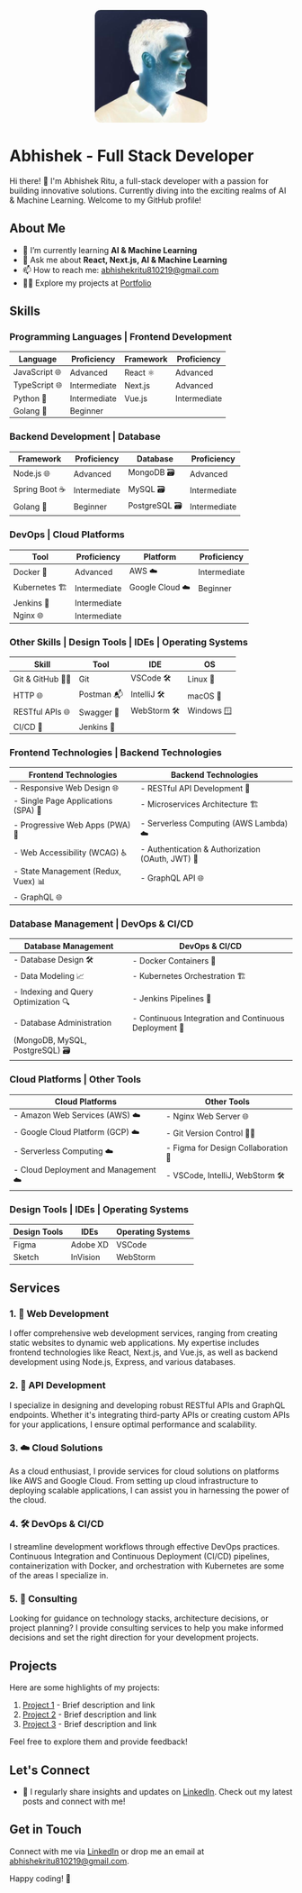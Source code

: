<!-- Centered Image at the Top -->
<p align="center">
  <img src="abhishek.jpeg" alt="Abhishek Ritu" width="200" style="border-radius: 10px; filter: invert(100%);"/>
</p>

# Abhishek - Full Stack Developer

Hi there! 👋 I'm Abhishek Ritu, a full-stack developer with a passion for building innovative solutions. Currently diving into the exciting realms of AI & Machine Learning. Welcome to my GitHub profile!

## About Me

- 🌱 I’m currently learning **AI & Machine Learning**
- 💬 Ask me about **React, Next.js, AI & Machine Learning**
- 📫 How to reach me: [abhishekritu810219@gmail.com](mailto:abhishekritu810219@gmail.com)
- 👨‍💻 Explore my projects at [Portfolio](https://portfolio-taupe-nu-43.vercel.app/)

## Skills

### Programming Languages | Frontend Development

| Language     | Proficiency   | Framework    | Proficiency   |
|--------------|---------------|--------------|---------------|
| JavaScript 🌐 | Advanced      | React ⚛️     | Advanced      |
| TypeScript 🌐 | Intermediate  | Next.js      | Advanced      |
| Python 🐍    | Intermediate  | Vue.js       | Intermediate  |
| Golang 🐹    | Beginner      |              |               |

### Backend Development | Database

| Framework     | Proficiency   | Database      | Proficiency   |
|---------------|---------------|---------------|---------------|
| Node.js 🌐    | Advanced      | MongoDB 🗃️    | Advanced      |
| Spring Boot ☕ | Intermediate  | MySQL 🗃️      | Intermediate  |
| Golang 🐹     | Beginner      | PostgreSQL 🗃️ | Intermediate  |

### DevOps | Cloud Platforms

| Tool          | Proficiency   | Platform      | Proficiency   |
|---------------|---------------|---------------|---------------|
| Docker 🐳     | Advanced      | AWS ☁️        | Intermediate  |
| Kubernetes 🏗️ | Intermediate  | Google Cloud ☁️ | Beginner      |
| Jenkins 🚀    | Intermediate  |               |               |
| Nginx 🌐      | Intermediate  |               |               |

### Other Skills | Design Tools | IDEs | Operating Systems

| Skill         | Tool         | IDE          | OS           |
|---------------|--------------|--------------|--------------|
| Git & GitHub 🧑‍💻 | Git          | VSCode 🛠️     | Linux 🐧      |
| HTTP 🌐       | Postman 📬    | IntelliJ 🛠️   | macOS        |
| RESTful APIs 🌐| Swagger 📘    | WebStorm 🛠️  | Windows 🪟     |
| CI/CD 🔄       | Jenkins 🚀    |               |               |

### Frontend Technologies | Backend Technologies

| **Frontend Technologies**                | **Backend Technologies**                    |
|-----------------------------------------|--------------------------------------------|
| - Responsive Web Design 🌐              | - RESTful API Development 🚀               |
| - Single Page Applications (SPA) 📄     | - Microservices Architecture 🏗️          |
| - Progressive Web Apps (PWA) 🔄          | - Serverless Computing (AWS Lambda) ☁️    |
| - Web Accessibility (WCAG) ♿            | - Authentication & Authorization (OAuth, JWT) 🔐|
| - State Management (Redux, Vuex) 📊     | - GraphQL API 🌐                            |
| - GraphQL 🌐                            |                                            |

### Database Management | DevOps & CI/CD

| **Database Management**                  | **DevOps & CI/CD**                          |
|-----------------------------------------|--------------------------------------------|
| - Database Design 🛠️                    | - Docker Containers 🐳                    |
| - Data Modeling 📈                      | - Kubernetes Orchestration 🏗️            |
| - Indexing and Query Optimization 🔍     | - Jenkins Pipelines 🚀                    |
| - Database Administration                | - Continuous Integration and Continuous Deployment 🔄|
|   (MongoDB, MySQL, PostgreSQL) 🗃️       |                                            |

### Cloud Platforms | Other Tools

| **Cloud Platforms**                      | **Other Tools**                            |
|-----------------------------------------|--------------------------------------------|
| - Amazon Web Services (AWS) ☁️          | - Nginx Web Server 🌐                    |
| - Google Cloud Platform (GCP) ☁️        | - Git Version Control 🧑‍💻                 |
| - Serverless Computing ☁️               | - Figma for Design Collaboration 🎨       |
| - Cloud Deployment and Management ☁️    | - VSCode, IntelliJ, WebStorm 🛠️         |

### Design Tools | IDEs | Operating Systems

| **Design Tools**                         | **IDEs**                                   | **Operating Systems**                      |
|-----------------------------------------|--------------------------------------------|--------------------------------------------|
| Figma        | Adobe XD      | VSCode       | IntelliJ IDEA | Linux        | Windows      |
| Sketch       | InVision      | WebStorm     | Eclipse       | macOS        | Ubuntu       |

## Services

### 1. 🚀 Web Development

I offer comprehensive web development services, ranging from creating static websites to dynamic web applications. My expertise includes frontend technologies like React, Next.js, and Vue.js, as well as backend development using Node.js, Express, and various databases.

### 2. 🔗 API Development

I specialize in designing and developing robust RESTful APIs and GraphQL endpoints. Whether it's integrating third-party APIs or creating custom APIs for your applications, I ensure optimal performance and scalability.

### 3. ☁️ Cloud Solutions

As a cloud enthusiast, I provide services for cloud solutions on platforms like AWS and Google Cloud. From setting up cloud infrastructure to deploying scalable applications, I can assist you in harnessing the power of the cloud.

### 4. 🛠️ DevOps & CI/CD

I streamline development workflows through effective DevOps practices. Continuous Integration and Continuous Deployment (CI/CD) pipelines, containerization with Docker, and orchestration with Kubernetes are some of the areas I specialize in.

### 5. 🤝 Consulting

Looking for guidance on technology stacks, architecture decisions, or project planning? I provide consulting services to help you make informed decisions and set the right direction for your development projects.

## Projects

Here are some highlights of my projects:

1. [Project 1](#) - Brief description and link
2. [Project 2](#) - Brief description and link
3. [Project 3](#) - Brief description and link

Feel free to explore them and provide feedback!

## Let's Connect

- 📝 I regularly share insights and updates on [LinkedIn](https://www.linkedin.com/in/abhishekritu810/recent-activity/all/). Check out my latest posts and connect with me!

## Get in Touch

Connect with me via [LinkedIn](https://www.linkedin.com/in/abhishekritu810/) or drop me an email at [abhishekritu810219@gmail.com](mailto:abhishekritu810219@gmail.com).

Happy coding! 🚀
